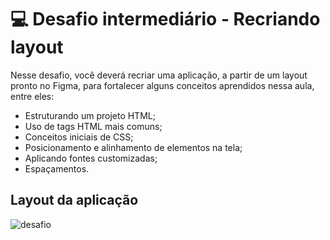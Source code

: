 # 💻 Desafio intermediário - Recriando layout

Nesse desafio, você deverá recriar uma aplicação, a partir de um layout pronto no Figma, para fortalecer alguns conceitos aprendidos nessa aula, entre eles:

- Estruturando um projeto HTML;
- Uso de tags HTML mais comuns;
- Conceitos iniciais de CSS;
- Posicionamento e alinhamento de elementos na tela;
- Aplicando fontes customizadas;
- Espaçamentos.

## Layout da aplicação
![desafio](https://gcdnb.pbrd.co/images/sgHPRfJrQGHC.png?o=1)

